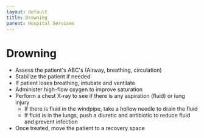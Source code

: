 ```yaml
---
layout: default
title: Drowning
parent: Hospital Services
---
```


# Drowning

- Assess the patient's ABC's (Airway, breathing, circulation)
- Stabilize the patient if needed
- If patient loses breathing, intubate and ventilate
- Administer high-flow oxygen to improve saturation
- Perform a chest X-ray to see if there is any aspiration (fluid) or lung injury
  - If there is fluid in the windpipe, take a hollow needle to drain the fluid
  - If fluid is in the lungs, push a diuretic and antibiotic to reduce fluid and prevent infection
- Once treated, move the patient to a recovery space